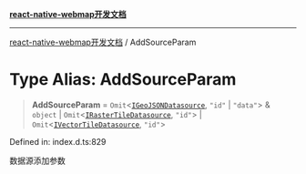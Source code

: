 [**react-native-webmap开发文档**](../README.md)

***

[react-native-webmap开发文档](../globals.md) / AddSourceParam

# Type Alias: AddSourceParam

> **AddSourceParam** = `Omit`\<[`IGeoJSONDatasource`](../interfaces/IGeoJSONDatasource.md), `"id"` \| `"data"`\> & `object` \| `Omit`\<[`IRasterTileDatasource`](../interfaces/IRasterTileDatasource.md), `"id"`\> \| `Omit`\<[`IVectorTileDatasource`](../interfaces/IVectorTileDatasource.md), `"id"`\>

Defined in: index.d.ts:829

数据源添加参数
